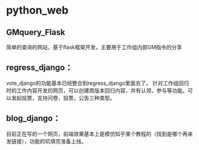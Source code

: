 # python_web

## GMquery_Flask

简单的查询的网站，基于flask框架开发，主要用于工作组内部GM指令的分享

## regress_django：

vote_django的功能基本已经整合到regress_django里面去了。
针对工作组回归时的工作内容开发的网页，可以创建周版本回归内容，并有认领，参与等功能。可以发起投票，支持问卷，投票，公告三种类型。

## blog_django：

目前正在写的一个网页，前端效果基本上是模仿知乎某个教程的（找到是哪个再来发链接），功能的坑填完准备上线。
